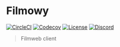 # Filmowy

[![CircleCI](https://img.shields.io/circleci/project/github/mklkj/filmowy.svg?style=flat-square)](https://circleci.com/gh/mklkj/filmowy)
[![Codecov](https://img.shields.io/codecov/c/github/mklkj/filmowy/master.svg?style=flat-square)](https://codecov.io/gh/mklkj/filmowy)
[![License](https://img.shields.io/github/license/mklkj/filmowy.svg?style=flat-square)](https://github.com/mklkj/filmowy)
[![Discord](https://img.shields.io/discord/590511951818391554.svg?style=flat-square)](https://discord.gg/qhWgyHD)


> Filmweb client
